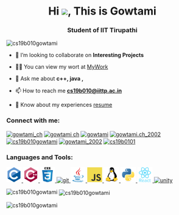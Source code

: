 <h1 align="center">Hi <img src="https://media.giphy.com/media/hvRJCLFzcasrR4ia7z/giphy.gif" width="25px">,  This is Gowtami</h1>
<h3 align="center">Student of IIT Tirupathi</h3>

<p align="left"> <img src="https://komarev.com/ghpvc/?username=cs19b010gowtami&label=Profile%20views&color=0e75b6&style=flat" alt="cs19b010gowtami" /> </p>

- 👯 I’m looking to collaborate on **Interesting Projects**

- 👨‍💻 You can view my wort at [MyWork](https://github.com/CS19B010Gowtami?tab=repositories)

- 💬 Ask me about **c++, java ,**

- 📫 How to reach me **cs19b010@iittp.ac.in**

- 📄 Know about my experiences [resume](resume)

<h3 align="left">Connect with me:</h3>
<p align="left">
<a href="https://twitter.com/gowtami_ch" target="blank"><img align="center" src="https://raw.githubusercontent.com/rahuldkjain/github-profile-readme-generator/master/src/images/icons/Social/twitter.svg" alt="gowtami_ch" height="30" width="40" /></a>
<a href="https://www.linkedin.com/in/gowtami-ch-828a64216/" target="blank"><img align="center" src="https://raw.githubusercontent.com/rahuldkjain/github-profile-readme-generator/master/src/images/icons/Social/linked-in-alt.svg" alt="gowtami ch" height="30" width="40" /></a>
<a href="https://stackoverflow.com/users/gowtami" target="blank"><img align="center" src="https://raw.githubusercontent.com/rahuldkjain/github-profile-readme-generator/master/src/images/icons/Social/stack-overflow.svg" alt="gowtami" height="30" width="40" /></a>
<a href="https://instagram.com/gowtami.ch_2002" target="blank"><img align="center" src="https://raw.githubusercontent.com/rahuldkjain/github-profile-readme-generator/master/src/images/icons/Social/instagram.svg" alt="gowtami.ch_2002" height="30" width="40" /></a>
<a href="https://www.hackerrank.com/cs19b010gowtami" target="blank"><img align="center" src="https://raw.githubusercontent.com/rahuldkjain/github-profile-readme-generator/master/src/images/icons/Social/hackerrank.svg" alt="cs19b010gowtami" height="30" width="40" /></a>
<a href="https://www.leetcode.com/gowtami_2002" target="blank"><img align="center" src="https://raw.githubusercontent.com/rahuldkjain/github-profile-readme-generator/master/src/images/icons/Social/leet-code.svg" alt="gowtami_2002" height="30" width="40" /></a>
<a href="https://auth.geeksforgeeks.org/user/cs19b0101" target="blank"><img align="center" src="https://raw.githubusercontent.com/rahuldkjain/github-profile-readme-generator/master/src/images/icons/Social/geeks-for-geeks.svg" alt="cs19b0101" height="30" width="40" /></a>
</p>

<h3 align="left">Languages and Tools:</h3>
<p align="left"> <a href="https://www.cprogramming.com/" target="_blank"> <img src="https://raw.githubusercontent.com/devicons/devicon/master/icons/c/c-original.svg" alt="c" width="40" height="40"/> </a> <a href="https://www.w3schools.com/cpp/" target="_blank"> <img src="https://raw.githubusercontent.com/devicons/devicon/master/icons/cplusplus/cplusplus-original.svg" alt="cplusplus" width="40" height="40"/> </a> <a href="https://www.w3schools.com/css/" target="_blank"> <img src="https://raw.githubusercontent.com/devicons/devicon/master/icons/css3/css3-original-wordmark.svg" alt="css3" width="40" height="40"/> </a> <a href="https://git-scm.com/" target="_blank"> <img src="https://www.vectorlogo.zone/logos/git-scm/git-scm-icon.svg" alt="git" width="40" height="40"/> </a> <a href="https://www.java.com" target="_blank"> <img src="https://raw.githubusercontent.com/devicons/devicon/master/icons/java/java-original.svg" alt="java" width="40" height="40"/> </a> <a href="https://developer.mozilla.org/en-US/docs/Web/JavaScript" target="_blank"> <img src="https://raw.githubusercontent.com/devicons/devicon/master/icons/javascript/javascript-original.svg" alt="javascript" width="40" height="40"/> </a> <a href="https://www.linux.org/" target="_blank"> <img src="https://raw.githubusercontent.com/devicons/devicon/master/icons/linux/linux-original.svg" alt="linux" width="40" height="40"/> </a> <a href="https://www.python.org" target="_blank"> <img src="https://raw.githubusercontent.com/devicons/devicon/master/icons/python/python-original.svg" alt="python" width="40" height="40"/> </a> <a href="https://reactjs.org/" target="_blank"> <img src="https://raw.githubusercontent.com/devicons/devicon/master/icons/react/react-original-wordmark.svg" alt="react" width="40" height="40"/> </a> <a href="https://unity.com/" target="_blank"> <img src="https://www.vectorlogo.zone/logos/unity3d/unity3d-icon.svg" alt="unity" width="40" height="40"/> </a> </p>

<p><img align="left" src="https://github-readme-stats.vercel.app/api/top-langs?username=cs19b010gowtami&show_icons=true&locale=en&layout=compact" alt="cs19b010gowtami" /></p>

<p>&nbsp;<img align="center" src="https://github-readme-stats.vercel.app/api?username=cs19b010gowtami&show_icons=true&locale=en" alt="cs19b010gowtami" /></p>

<p><img align="center" src="https://github-readme-streak-stats.herokuapp.com/?user=cs19b010gowtami&" alt="cs19b010gowtami" /></p>
